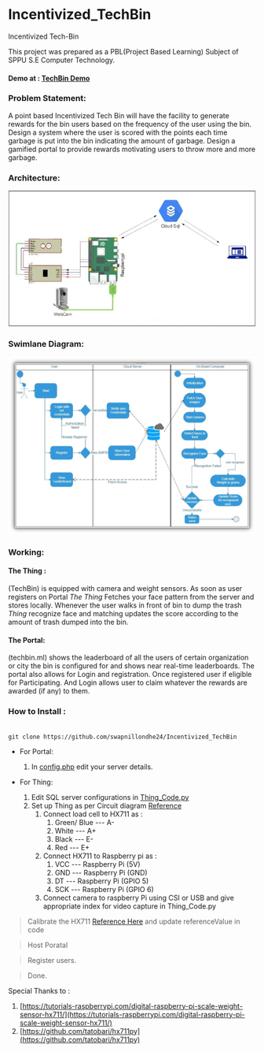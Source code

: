 # Incentivized_TechBin

Incentivized Tech-Bin

This project was prepared as a PBL(Project Based Learning) Subject of SPPU S.E Computer Technology.

#### Demo at : [TechBin Demo](http://techbin.ml/)


### Problem Statement: 

A point based Incentivized Tech Bin will have the facility to generate rewards for the bin users based on the frequency of the user using the bin. Design a system where the user is scored with the points each time garbage is put into the bin indicating the amount of garbage. Design a gamified portal to provide rewards motivating users to throw more and more garbage.

### Architecture:

![](Images/Circuit.jpg)

### Swimlane Diagram:

![](Images/Design.jpg)

### Working:

#### The Thing :
  (TechBin) is equipped with camera and weight sensors. As soon as user registers on Portal _The Thing_ Fetches your face pattern from the server and stores locally. Whenever the user walks in front of bin to dump the trash _Thing_ recognize face and matching updates the score according to the amount of trash dumped into the bin.

#### The Portal:
  (techbin.ml) shows the leaderboard of all the users of certain organization or city the bin is configured for and shows near real-time leaderboards. The portal also allows for Login and registration. Once registered user if eligible for Participating. And Login allows user to claim whatever the rewards are awarded (if any) to them.

### How to Install : 

```

git clone https://github.com/swapnillondhe24/Incentivized_TechBin

```

* For Portal:

    1. In [config.php](https://github.com/swapnillondhe24/Incentivized_TechBin/blob/main/Portal/config.php) edit your server details.

* For Thing:

    1. Edit SQL server configurations in [Thing_Code.py](https://github.com/swapnillondhe24/Incentivized_TechBin/blob/main/Thing/Thing_Code.py)
    2. Set up Thing as per Circuit diagram [Reference](https://tutorials-raspberrypi.com/digital-raspberry-pi-scale-weight-sensor-hx711/)
        1. Connect load cell to HX711 as :
            1. Green/ Blue --- A-
            2. White --- A+
            3. Black --- E-
            4. Red --- E+
        2. Connect HX711 to Raspberry pi as :
            1. VCC --- Raspberry Pi (5V)
            2. GND --- Raspberry Pi (GND)
            3. DT --- Raspberry Pi (GPIO 5)
            4. SCK --- Raspberry Pi (GPIO 6)
        3. Connect camera to raspberry Pi using CSI or USB and give appropriate index for video capture in Thing\_Code.py

>Calibrate the HX711 [Reference Here](https://github.com/tatobari/hx711py) and update referenceValue in code

>Host Poratal

>Register users.

>Done.

Special Thanks to :

1. [https://tutorials-raspberrypi.com/digital-raspberry-pi-scale-weight-sensor-hx711/](https://tutorials-raspberrypi.com/digital-raspberry-pi-scale-weight-sensor-hx711/)
2. [https://github.com/tatobari/hx711py](https://github.com/tatobari/hx711py)
